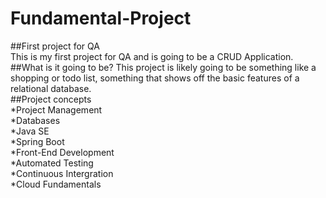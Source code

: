 # Fundamental-Project  
##First project for QA  
This is my first project for QA and is going to be a CRUD Application.  
##What is it going to be?
This project is likely going to be something like a shopping or todo list, something that shows off the basic features of a relational database.  
##Project concepts  
*Project Management  
*Databases  
*Java SE  
*Spring Boot  
*Front-End Development  
*Automated Testing  
*Continuous Intergration  
*Cloud Fundamentals  
